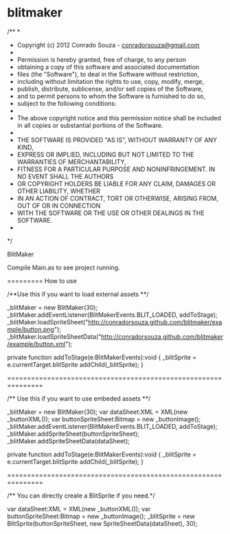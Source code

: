 blitmaker
=========

/**
 * 
 * Copyright (c) 2012 Conrado Souza - conradorsouza@gmail.com
 *
 * Permission is hereby granted, free of charge, to any person 
 * obtaining a copy of this software and associated documentation
 * files (the "Software"), to deal in the Software without restriction,
 * including without limitation the rights to use, copy, modify, merge, 
 * publish, distribute, sublicense, and/or sell copies of the Software, 
 * and to permit persons to whom the Software is furnished to do so,
 * subject to the following conditions:
 * 
 * The above copyright notice and this permission notice shall be included in all copies or substantial portions of the Software.
 * 
 * THE SOFTWARE IS PROVIDED "AS IS", WITHOUT WARRANTY OF ANY KIND, 
 * EXPRESS OR IMPLIED, INCLUDING BUT NOT LIMITED TO THE WARRANTIES OF MERCHANTABILITY, 
 * FITNESS FOR A PARTICULAR PURPOSE AND NONINFRINGEMENT. IN NO EVENT SHALL THE AUTHORS
 * OR COPYRIGHT HOLDERS BE LIABLE FOR ANY CLAIM, DAMAGES OR OTHER LIABILITY, WHETHER 
 * IN AN ACTION OF CONTRACT, TORT OR OTHERWISE, ARISING FROM, OUT OF OR IN CONNECTION 
 * WITH THE SOFTWARE OR THE USE OR OTHER DEALINGS IN THE SOFTWARE.
 * 
 */



BlitMaker

Compile Main.as to see project running.


=========
How to use

/**Use this if you want to load external assets **/

_blitMaker = new BlitMaker(30);
_blitMaker.addEventListener(BlitMakerEvents.BLIT_LOADED, addToStage);
_blitMaker.loadSpriteSheet("http://conradorsouza.github.com/blitmaker/example/button.png");
_blitMaker.loadSpriteSheetData("http://conradorsouza.github.com/blitmaker/example/button.xml");	

private function addToStage(e:BlitMakerEvents):void 
{
	_blitSprite = e.currentTarget.blitSprite
	addChild(_blitSprite);
}

===============================================================

/** Use this if you want to use embeded assets **/

_blitMaker = new BlitMaker(30);
var dataSheet:XML = XML(new _buttonXML());
var buttonSpriteSheet:Bitmap = new _buttonImage();
_blitMaker.addEventListener(BlitMakerEvents.BLIT_LOADED, addToStage);
_blitMaker.addSpriteSheet(buttonSpriteSheet);
_blitMaker.addSpriteSheetData(dataSheet);

private function addToStage(e:BlitMakerEvents):void 
{
	_blitSprite = e.currentTarget.blitSprite
	addChild(_blitSprite);
}

===============================================================

/** You can directly create a BlitSprite if you need.*/

var dataSheet:XML = XML(new _buttonXML());
var buttonSpriteSheet:Bitmap = new _buttonImage();
_blitSprite = new BlitSprite(buttonSpriteSheet, new SpriteSheetData(dataSheet), 30); 




